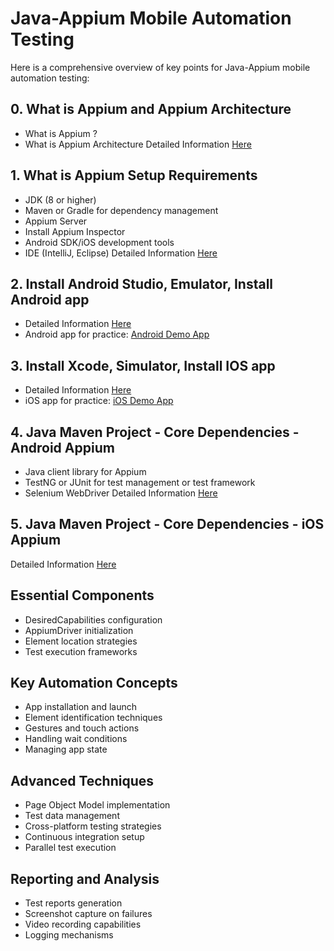 # Java-Appium Mobile Automation Testing
Here is a comprehensive overview of key points for Java-Appium mobile automation testing:

## 0. What is Appium and Appium Architecture
- What is Appium ?
- What is Appium Architecture
Detailed Information [Here](./0-what-is-appium.md) 

## 1. What is Appium Setup Requirements
- JDK (8 or higher)
- Maven or Gradle for dependency management
- Appium Server
- Install Appium Inspector
- Android SDK/iOS development tools
- IDE (IntelliJ, Eclipse)
Detailed Information [Here](./1-setup-appium-tools.md)

## 2. Install Android Studio, Emulator, Install Android app
- Detailed Information [Here](./2-setup-android-studio-emulator-install-app.md)
- Android app for practice: [Android Demo App](https://github.com/saucelabs/my-demo-app-android)

## 3. Install Xcode, Simulator, Install IOS app
- Detailed Information [Here](./3-setup-ios-xcode-simulator-install-app.md)
- iOS app for practice: [iOS Demo App](https://github.com/saucelabs/my-demo-app-ios)

## 4. Java Maven Project - Core Dependencies - Android Appium
- Java client library for Appium
- TestNG or JUnit for test management or test framework
- Selenium WebDriver
Detailed Information [Here](./4-java-maven-project-appium-android.md)

## 5. Java Maven Project - Core Dependencies - iOS Appium
Detailed Information [Here](./5-java-maven-project-appium-ios.md)

## Essential Components
- DesiredCapabilities configuration
- AppiumDriver initialization
- Element location strategies
- Test execution frameworks

## Key Automation Concepts
- App installation and launch
- Element identification techniques
- Gestures and touch actions
- Handling wait conditions
- Managing app state

## Advanced Techniques
- Page Object Model implementation
- Test data management
- Cross-platform testing strategies
- Continuous integration setup
- Parallel test execution

## Reporting and Analysis
- Test reports generation
- Screenshot capture on failures
- Video recording capabilities
- Logging mechanisms
